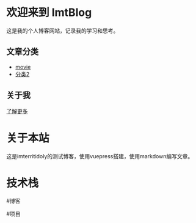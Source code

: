 # 欢迎来到 ImtBlog

这是我的个人博客网站，记录我的学习和思考。

## 文章分类

- [movie](articles/movie/)
- [分类2](articles/category2/)

## 关于我

[了解更多](about/)

# 关于本站
这是imterritidoly的测试博客，使用vuepress搭建，使用markdown编写文章。

# 技术栈




#博客


#项目




